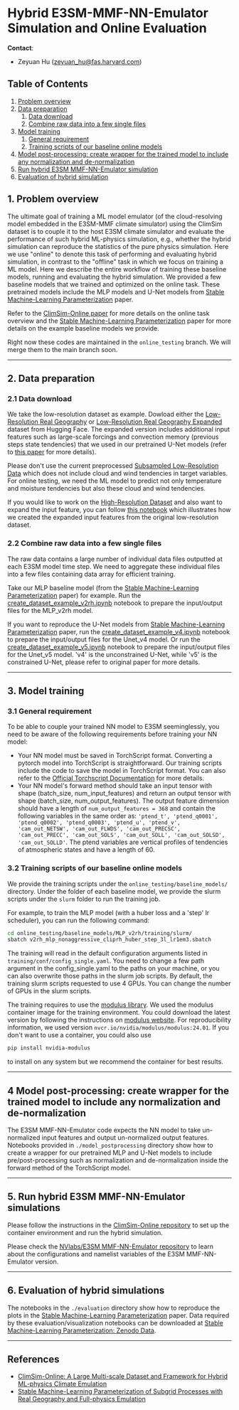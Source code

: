 # Hybrid E3SM-MMF-NN-Emulator Simulation and Online Evaluation

**Contact**: 
- Zeyuan Hu (zeyuan_hu@fas.harvard.com)

## Table of Contents

1. [Problem overview](#1-problem-overview)
2. [Data preparation](#2-data-preparation)
    1. [Data download](#21-data-download)
    2. [Combine raw data into a few single files](#22-combine-raw-data-into-a-few-single-files)
3. [Model training](#3-model-training)
    1. [General requirement](#31-general-requirement)
    2. [Training scripts of our baseline online models](#32-training-scripts-of-our-baseline-online-models)
4. [Model post-processing: create wrapper for the trained model to include any normalization and de-normalization](#4-model-post-processing-create-wrapper-for-the-trained-model-to-include-any-normalization-and-de-normalization)
5. [Run hybrid E3SM MMF-NN-Emulator simulation](#5-run-hybrid-e3sm-mmf-nn-emulator-simulation)
6. [Evaluation of hybrid simulation](#6-evaluation-of-hybrid-simulation)

## 1. Problem overview
The ultimate goal of training a ML model emulator (of the cloud-resolving model embedded in the E3SM-MMF climate simulator) using the ClimSim dataset is to couple it to the host E3SM climate simulator and evaluate the performance of such hybrid ML-physics simulation, e.g., whether the hybrid simulation can reproduce the statistics of the pure physics simulation. Here we use "online" to denote this task of performing and evaluating hybrid simulation, in contrast to the "offline" task in which we focus on training a ML model. Here we describe the entire workflow of training these baseline models, running and evaluating the hybrid simulation. We provided a few baseline models that we trained and optimized on the online task. These pretrained models include the MLP models and U-Net models from [Stable Machine-Learning Parameterization](https://arxiv.org/abs/2407.00124) paper.

Refer to the [ClimSim-Online paper](https://arxiv.org/abs/2306.08754) for more details on the online task overview and the [Stable Machine-Learning Parameterization](https://arxiv.org/abs/2407.00124) paper for more details on the example baseline models we provide.

Right now these codes are maintained in the ```online_testing``` branch. We will merge them to the main branch soon.

---

## 2. Data preparation

### 2.1 Data download

We take the low-resolution dataset as example. Dowload either the [Low-Resolution Real Geography](https://huggingface.co/datasets/LEAP/ClimSim_low-res) or [Low-Resolution Real Geography Expanded](https://huggingface.co/datasets/LEAP/ClimSim_low-res-expanded) dataset from Hugging Face. The expanded version includes additional input features such as large-scale forcings and convection memory (previous steps state tendencies) that we used in our pretrained U-Net models (refer to [this paper](https://arxiv.org/abs/2407.00124) for more details). 

Please don't use the current preprocessed [Subsampled Low-Resolution Data](https://huggingface.co/datasets/LEAP/subsampled_low_res) which does not include cloud and wind tendencies in target variables. For online testing, we need the ML model to predict not only temperature and moisture tendencies but also these cloud and wind tendencies.

If you would like to work on the [High-Resolution Dataset]((https://huggingface.co/datasets/LEAP/ClimSim_high-res)) and also want to expand the input feature, you can follow [this notebook](./online_testing/data_preparation/adding_input_feature.ipynb) which illustrates how we created the expanded input features from the original low-resolution dataset.

### 2.2 Combine raw data into a few single files

The raw data contains a large number of individual data files outputted at each E3SM model time step. We need to aggregate these individual files into a few files containing data array for efficient training.

Take our MLP baseline model (from the [Stable Machine-Learning Parameterization](https://arxiv.org/abs/2407.00124) paper) for example. Run the [create_dataset_example_v2rh.ipynb](./data_preparation/create_dataset/create_dataset_example_v2rh.ipynb) notebook to prepare the input/output files for the MLP_v2rh model. 

If you want to reproduce the U-Net models from [Stable Machine-Learning Parameterization](https://arxiv.org/abs/2407.00124) paper, run the [create_dataset_example_v4.ipynb](./data_preparation/create_dataset/create_dataset_example_v4.ipynb) notebook to prepare the input/output files for the Unet_v4 model. Or run the [create_dataset_example_v5.ipynb](./data_preparation/create_dataset/create_dataset_example_v5.ipynb) notebook to prepare the input/output files for the Unet_v5 model. 'v4' is the unconstrained U-Net, while 'v5' is the constrained U-Net, please refer to original paper for more details.

---

## 3. Model training

### 3.1 General requirement

To be able to couple your trained NN model to E3SM seeminglessly, you need to be aware of the following requirements before training your NN model:

- Your NN model must be saved in TorchScript format. Converting a pytorch model into TorchScript is straightforward. Our training scripts include the code to save the model in TorchScript format. You can also refer to the [Official Torchscript Documentation](https://pytorch.org/docs/stable/jit.html) for more details.
- Your NN model's forward method should take an input tensor with shape (batch_size, num_input_features) and return an output tensor with shape (batch_size, num_output_features). The output feature dimension should have a length of ```num_output_features = 368``` and contain the following variables in the same order as: ```'ptend_t', 'ptend_q0001', 'ptend_q0002', 'ptend_q0003', 'ptend_u', 'ptend_v', 'cam_out_NETSW', 'cam_out_FLWDS', 'cam_out_PRECSC', 'cam_out_PRECC', 'cam_out_SOLS', 'cam_out_SOLL', 'cam_out_SOLSD', 'cam_out_SOLLD'```. The ptend variables are vertical profiles of tendencies of atmospheric states and have a length of 60.

### 3.2 Training scripts of our baseline online models

We provide the training scripts under the ```online_testing/baseline_models/``` directory. Under the folder of each baseline model, we provide the slurm scripts under the ```slurm``` folder to run the training job.

For example, to train the MLP model (with a huber loss and a 'step' lr scheduler), you can run the following command:
```bash
cd online_testing/baseline_models/MLP_v2rh/training/slurm/
sbatch v2rh_mlp_nonaggressive_cliprh_huber_step_3l_lr1em3.sbatch
```

The training will read in the default configuration arguments listed in ```training/conf/config_single.yaml```. You need to change a few path argument in the config_single.yaml to the paths on your machine, or you can also overwrite those paths in the slurm job scripts. By default, the training slurm scripts requested to use 4 GPUs. You can change the number of GPUs in the slurm scripts.

The training requires to use the [modulus library](https://docs.nvidia.com/deeplearning/modulus/getting-started/index.html). We used the modulus container image for the training environment. You could download the latest version by following the instructions on [modulus website](https://docs.nvidia.com/deeplearning/modulus/getting-started/index.html). For reproducibility information, we used version ```nvcr.io/nvidia/modulus/modulus:24.01```. If you don't want to use a container, you could also use

```bash
pip install nvidia-modulus
``` 
to install on any system but we recommend the container for best results.

---

## 4 Model post-processing: create wrapper for the trained model to include any normalization and de-normalization

The E3SM MMF-NN-Emulator code expects the NN model to take un-normalized input features and output un-normalized output features. Notebooks provided in ```./model_postprocessing``` directory show how to create a wrapper for our pretrained MLP and U-Net models to include pre/post-processing such as normalization and de-normalization inside the forward method of the TorchScript model.

---

## 5. Run hybrid E3SM MMF-NN-Emulator simulations

Please follow the instructions in the [ClimSim-Online repository](https://github.com/leap-stc/climsim-online/tree/main) to set up the container environment and run the hybrid simulation.

Please check the [NVlabs/E3SM MMF-NN-Emulator repository](https://github.com/zyhu-hu/E3SM_nvlab/tree/cleaner_workflow_tomerge/climsim_scripts) to learn about the configurations and namelist variables of the E3SM MMF-NN-Emulator version.

---

## 6. Evaluation of hybrid simulations

The notebooks in the ```./evaluation``` directory show how to reproduce the plots in the [Stable Machine-Learning Parameterization](https://arxiv.org/abs/2407.00124) paper. Data required by these evaluation/visualization notebooks can be downloaded at [Stable Machine-Learning Parameterization: Zenodo Data](https://zenodo.org/records/12797811).

---

## References

- [ClimSim-Online: A Large Multi-scale Dataset and Framework for Hybrid ML-physics Climate Emulation](https://arxiv.org/abs/2306.08754)
- [Stable Machine-Learning Parameterization of Subgrid Processes with Real Geography and Full-physics Emulation](https://arxiv.org/abs/2407.00124)